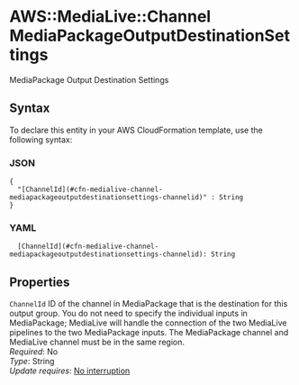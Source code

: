 # AWS::MediaLive::Channel MediaPackageOutputDestinationSettings<a name="aws-properties-medialive-channel-mediapackageoutputdestinationsettings"></a>

MediaPackage Output Destination Settings

## Syntax<a name="aws-properties-medialive-channel-mediapackageoutputdestinationsettings-syntax"></a>

To declare this entity in your AWS CloudFormation template, use the following syntax:

### JSON<a name="aws-properties-medialive-channel-mediapackageoutputdestinationsettings-syntax.json"></a>

```
{
  "[ChannelId](#cfn-medialive-channel-mediapackageoutputdestinationsettings-channelid)" : String
}
```

### YAML<a name="aws-properties-medialive-channel-mediapackageoutputdestinationsettings-syntax.yaml"></a>

```
  [ChannelId](#cfn-medialive-channel-mediapackageoutputdestinationsettings-channelid): String
```

## Properties<a name="aws-properties-medialive-channel-mediapackageoutputdestinationsettings-properties"></a>

`ChannelId`  <a name="cfn-medialive-channel-mediapackageoutputdestinationsettings-channelid"></a>
ID of the channel in MediaPackage that is the destination for this output group\. You do not need to specify the individual inputs in MediaPackage; MediaLive will handle the connection of the two MediaLive pipelines to the two MediaPackage inputs\. The MediaPackage channel and MediaLive channel must be in the same region\.  
*Required*: No  
*Type*: String  
*Update requires*: [No interruption](https://docs.aws.amazon.com/AWSCloudFormation/latest/UserGuide/using-cfn-updating-stacks-update-behaviors.html#update-no-interrupt)